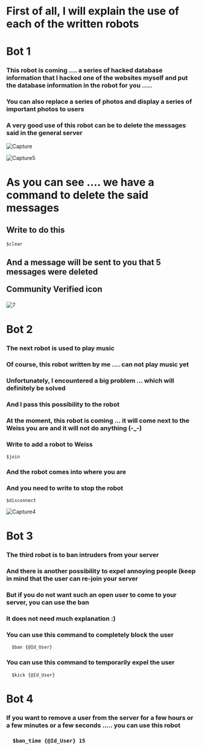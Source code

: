 # First of all, I will explain the use of each of the written robots

<h1>Bot 1</h1>

<h3>This robot is coming .... a series of hacked database information that I hacked one of the websites myself and put the database information in the robot for you .....
</h3>

<h3>  
You can also replace a series of photos and display a series of important photos to users</h3>

<h3>A very good use of this robot can be to delete the messages said in the general server


</h3>

![Capture](https://user-images.githubusercontent.com/96992358/156387600-aae9f598-f5fa-4027-94b6-778322796f9b.PNG)

![Capture5](https://user-images.githubusercontent.com/96992358/156388390-57158112-8204-4d23-926e-117a4e8460cb.PNG)

<h1>As you can see .... we have a command to delete the said messages
</h1>

<h2>Write to do this</h2>
      
    $clear
    
<h2>And a message will be sent to you that 5 messages were deleted

Community Verified icon</h2>

![7](https://user-images.githubusercontent.com/96992358/156389297-9b8e0b92-4e44-4d78-8784-fa28aecf9d7e.PNG)






<h1>Bot 2</h1>

<h3>The next robot is used to play music</h3>

<h3>Of course, this robot written by me .... can not play music yet</h3>

<h3>Unfortunately, I encountered a big problem ... which will definitely be solved</h3>

<h3>And I pass this possibility to the robot</h3>

<h3>At the moment, this robot is coming ... it will come next to the Weiss you are and it will not do anything (-_-)</h3>

<h3>Write to add a robot to Weiss
</h3>

    $join
<h3>And the robot comes into where you are</h3>


<h3>And you need to write to stop the robot
</h3>

    $disconnect


![Capture4](https://user-images.githubusercontent.com/96992358/156392867-3236e147-65d0-40d8-9c4a-0089f9b92ce5.PNG)


<h1>Bot 3</h1>

<h3>The third robot is to ban intruders from your server</h3>
<h3>And there is another possibility to expel annoying people (keep in mind that the user can re-join your server</h3>
<h3>But if you do not want such an open user to come to your server, you can use the ban</h3>
<h3>It does not need much explanation :)</h3>
<h3>You can use this command to completely block the user</h3>

      $ban {@Id_User} 
      
      
<h3>You can use this command to temporarily expel the user
</h3>

      $kick {@Id_User}
      
      
<h1>Bot 4</h1>
<h3>If you want to remove a user from the server for a few hours or a few minutes or a few seconds ..... you can use this robot
</h3>
<h3><To do this you must enter the following command/h3>

      
            

      
      $ban_time {@Id_User} 15
